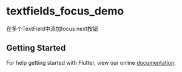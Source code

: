 # textfields_focus_demo

在多个TextField中添加focus next按钮

## Getting Started

For help getting started with Flutter, view our online
[documentation](https://flutter.io/).
